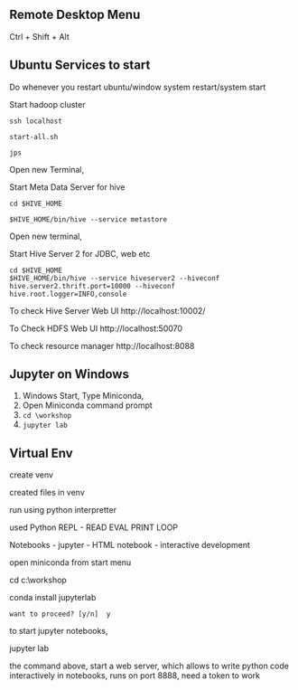 ## Remote Desktop Menu

Ctrl + Shift + Alt

## Ubuntu Services to start

Do whenever you restart ubuntu/window system restart/system start

Start hadoop cluster

```
ssh localhost

start-all.sh

jps 
```

Open new Terminal,

Start Meta Data Server for hive

```
cd $HIVE_HOME 

$HIVE_HOME/bin/hive --service metastore
```

Open new terminal, 

Start Hive Server 2 for JDBC, web etc

```
cd $HIVE_HOME
$HIVE_HOME/bin/hive --service hiveserver2 --hiveconf hive.server2.thrift.port=10000 --hiveconf hive.root.logger=INFO,console
```

To check Hive Server Web UI http://localhost:10002/

To Check HDFS Web UI http://localhost:50070

To check resource manager http://localhost:8088

## Jupyter on Windows

1. Windows Start, Type Miniconda, 
2. Open Miniconda command prompt
3. `cd \workshop`
4. `jupyter lab`



## Virtual Env


create venv

created files in venv 

run using python interpretter

used Python REPL -  READ EVAL PRINT LOOP

Notebooks - jupyter  - HTML notebook - interactive development

open miniconda from start menu

cd c:\workshop


conda install jupyterlab

    want to proceed? [y/n]  y

to start jupyter notebooks,

jupyter lab

the command above, start  a web server, which allows to write python code 
interactively in notebooks, runs on port 8888, need a token to work
